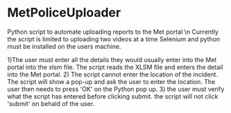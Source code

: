 # MetPoliceUploader
Python script to automate uploading reports to the Met portal \n
Currently the script is limited to uploading two videos at a time
Selenium and python must be installed on the users machine. 

1)The user must enter all the details they would usually enter into the Met portal into the xlsm file. The script reads the XLSM file and enters the detail into the Met portal. 
2) The script cannot enter the location of the incident. The script will show a pop-up and ask the user to enter the location. The user then needs to press 'OK' on the Python pop up.
3) the user must verify what the script has entered before clicking submit. the script will not click 'submit' on behald of the user. 
